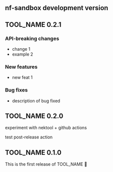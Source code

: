 ## nf-sandbox development version

## TOOL_NAME 0.2.1

### API-breaking changes

- change 1
- example 2

### New features

- new feat 1

### Bug fixes

- description of bug fixed

## TOOL_NAME 0.2.0

experiment with nektool + github actions

test post-release action

## TOOL_NAME 0.1.0

This is the first release of TOOL_NAME 🎉
